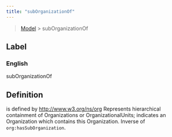 ```yaml
---
title: "subOrganizationOf"
---
```


> [Model](./../) > subOrganizationOf

## Label

### English
subOrganizationOf


## Definition
is defined by http://www.w3.org/ns/org Represents hierarchical containment of Organizations or OrganizationalUnits; indicates an Organization which contains this Organization. Inverse of `org:hasSubOrganization`.    


    
